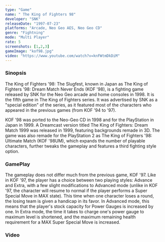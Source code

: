 ```yaml
---
type: "Game"
name: "	The King of Fighters 98"
developer: "SNK"
releaseDate: "1997-07-23"
platforms: "Arcade, Neo Geo AES, Neo Geo CD"
genre: "Fightning"
mode: "Multi Player"
rate: 5
screenshots: [1,2,3]
gameImage: "kof98.jpg"
video: "https://www.youtube.com/watch?v=knFWtmDkDiM"
---
```



### Sinopsis
The King of Fighters '98: The Slugfest, known in Japan as The King of Fighters '98: Dream Match Never Ends (KOF '98), is a fighting game released by SNK for the Neo Geo arcade and home consoles in 1998. It is the fifth game in The King of Fighters series. It was advertised by SNK as a "special edition" of the series, as it featured most of the characters who appeared in the previous games (from KOF '94 to '97).

KOF '98 was ported to the Neo-Geo CD in 1998 and for the PlayStation in Japan in 1999. A Dreamcast version titled The King of Fighters: Dream Match 1999 was released in 1999, featuring backgrounds remade in 3D. The game was also remade for the PlayStation 2 as The King of Fighters '98: Ultimate Match (KOF '98UM), which expands the number of playable characters, further tweaks the gameplay and features a third fighting style option.

### GamePlay
The gameplay does not differ much from the previous game, KOF '97. Like in KOF '97, the player has a choice between two playing styles: Advance and Extra, with a few slight modifications to Advanced mode (unlike in KOF '97, the character will resume to normal if the player performs a Super Special Move in MAX state). This time when one character loses a round, the losing team is given a handicap in its favor. In Advanced mode, this means that the player's stock capacity for Power Gauges is increased by one. In Extra mode, the time it takes to charge one's power gauge to maximum level is shortened, and the maximum remaining health requirement for a MAX Super Special Move is increased.


### Video

